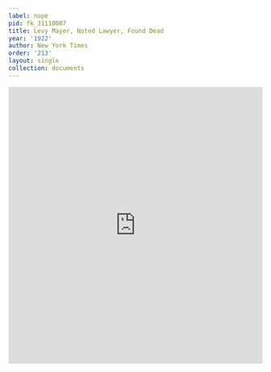 ```yaml
---
label: nope
pid: fk_31110007
title: Levy Mayer, Noted Lawyer, Found Dead
year: '1922'
author: New York Times
order: '213'
layout: single
collection: documents
---
```

<iframe src="https://northwestern.app.box.com/embed/s/smghg1mvlt8b1jd501dz46qfkdqfhnz1?sortColumn=date&view=list" width="100%" height="550" frameborder="0" allowfullscreen webkitallowfullscreen msallowfullscreen></iframe>
